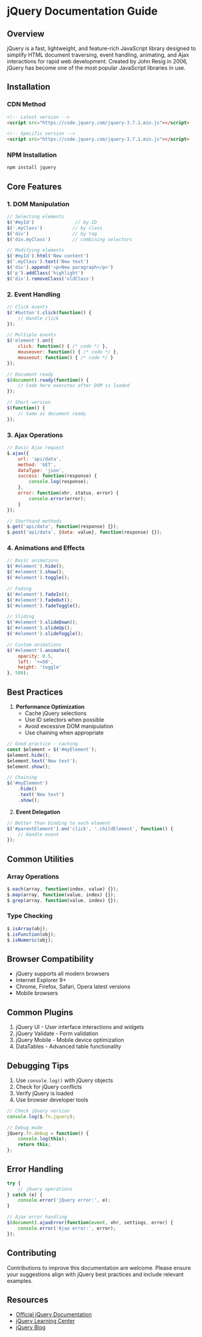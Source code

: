 # jQuery Documentation Guide

## Overview
jQuery is a fast, lightweight, and feature-rich JavaScript library designed to simplify HTML document traversing, event handling, animating, and Ajax interactions for rapid web development. Created by John Resig in 2006, jQuery has become one of the most popular JavaScript libraries in use.

## Installation

### CDN Method
```html
<!-- Latest version -->
<script src="https://code.jquery.com/jquery-3.7.1.min.js"></script>

<!-- Specific version -->
<script src="https://code.jquery.com/jquery-3.7.1.min.js"></script>
```

### NPM Installation
```bash
npm install jquery
```

## Core Features

### 1. DOM Manipulation
```javascript
// Selecting elements
$('#myId')               // by ID
$('.myClass')           // by class
$('div')                // by tag
$('div.myClass')        // combining selectors

// Modifying elements
$('#myId').html('New content')
$('.myClass').text('New text')
$('div').append('<p>New paragraph</p>')
$('p').addClass('highlight')
$('div').removeClass('oldClass')
```

### 2. Event Handling
```javascript
// Click events
$('#button').click(function() {
    // Handle click
});

// Multiple events
$('element').on({
    click: function() { /* code */ },
    mouseover: function() { /* code */ },
    mouseout: function() { /* code */ }
});

// Document ready
$(document).ready(function() {
    // Code here executes after DOM is loaded
});

// Short version
$(function() {
    // Same as document ready
});
```

### 3. Ajax Operations
```javascript
// Basic Ajax request
$.ajax({
    url: 'api/data',
    method: 'GET',
    dataType: 'json',
    success: function(response) {
        console.log(response);
    },
    error: function(xhr, status, error) {
        console.error(error);
    }
});

// Shorthand methods
$.get('api/data', function(response) {});
$.post('api/data', {data: value}, function(response) {});
```

### 4. Animations and Effects
```javascript
// Basic animations
$('#element').hide();
$('#element').show();
$('#element').toggle();

// Fading
$('#element').fadeIn();
$('#element').fadeOut();
$('#element').fadeToggle();

// Sliding
$('#element').slideDown();
$('#element').slideUp();
$('#element').slideToggle();

// Custom animations
$('#element').animate({
    opacity: 0.5,
    left: '+=50',
    height: 'toggle'
}, 500);
```

## Best Practices

1. **Performance Optimization**
   - Cache jQuery selections
   - Use ID selectors when possible
   - Avoid excessive DOM manipulation
   - Use chaining when appropriate

```javascript
// Good practice - caching
const $element = $('#myElement');
$element.hide();
$element.text('New text');
$element.show();

// Chaining
$('#myElement')
    .hide()
    .text('New text')
    .show();
```

2. **Event Delegation**
```javascript
// Better than binding to each element
$('#parentElement').on('click', '.childElement', function() {
    // Handle event
});
```

## Common Utilities

### Array Operations
```javascript
$.each(array, function(index, value) {});
$.map(array, function(value, index) {});
$.grep(array, function(value, index) {});
```

### Type Checking
```javascript
$.isArray(obj);
$.isFunction(obj);
$.isNumeric(obj);
```

## Browser Compatibility
- jQuery supports all modern browsers
- Internet Explorer 9+
- Chrome, Firefox, Safari, Opera latest versions
- Mobile browsers

## Common Plugins
1. jQuery UI - User interface interactions and widgets
2. jQuery Validate - Form validation
3. jQuery Mobile - Mobile device optimization
4. DataTables - Advanced table functionality

## Debugging Tips
1. Use `console.log()` with jQuery objects
2. Check for jQuery conflicts
3. Verify jQuery is loaded
4. Use browser developer tools

```javascript
// Check jQuery version
console.log($.fn.jquery);

// Debug mode
jQuery.fn.debug = function() {
    console.log(this);
    return this;
};
```

## Error Handling
```javascript
try {
    // jQuery operations
} catch (e) {
    console.error('jQuery error:', e);
}

// Ajax error handling
$(document).ajaxError(function(event, xhr, settings, error) {
    console.error('Ajax error:', error);
});
```

## Contributing
Contributions to improve this documentation are welcome. Please ensure your suggestions align with jQuery best practices and include relevant examples.

## Resources
- [Official jQuery Documentation](https://api.jquery.com/)
- [jQuery Learning Center](https://learn.jquery.com/)
- [jQuery Blog](https://blog.jquery.com/)

